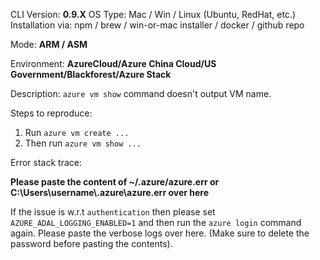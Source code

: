 CLI Version: **0.9.X**
OS Type: Mac / Win / Linux (Ubuntu, RedHat, etc.)
Installation via:  npm / brew / win-or-mac installer / docker / github repo

Mode: **ARM / ASM**

Environment: **AzureCloud/Azure China Cloud/US Government/Blackforest/Azure Stack**

Description:
`azure vm show` command doesn't output VM name.

Steps to reproduce:
1) Run `azure vm create ...`
2) Then run `azure vm show ...`

Error stack trace:

**Please paste the content of ~/.azure/azure.err or C:\Users\username\\.azure\azure.err over here**

If the issue is w.r.t `authentication` then please set `AZURE_ADAL_LOGGING_ENABLED=1` and then run the `azure login` command again. 
Please paste the verbose logs over here. (Make sure to delete the password before pasting the contents).

